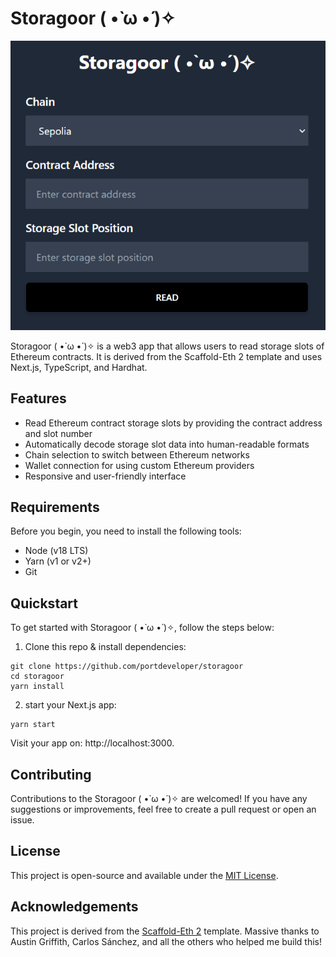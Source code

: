 # Storagoor ( •̀ ω •́ )✧

![storagoor](storagoor.png)

Storagoor ( •̀ ω •́ )✧ is a web3 app that allows users to read storage slots of Ethereum contracts.   It is derived from the Scaffold-Eth 2 template and uses Next.js, TypeScript, and Hardhat.

## Features

- Read Ethereum contract storage slots by providing the contract address and slot number
- Automatically decode storage slot data into human-readable formats
- Chain selection to switch between Ethereum networks
- Wallet connection for using custom Ethereum providers
- Responsive and user-friendly interface

## Requirements

Before you begin, you need to install the following tools:

- Node (v18 LTS)
- Yarn (v1 or v2+)
- Git

## Quickstart

To get started with Storagoor ( •̀ ω •́ )✧, follow the steps below:

1. Clone this repo & install dependencies:

```
git clone https://github.com/portdeveloper/storagoor
cd storagoor
yarn install
```

2. start your Next.js app:

```
yarn start
```

Visit your app on: http://localhost:3000. 

## Contributing

Contributions to the Storagoor ( •̀ ω •́ )✧ are welcomed! If you have any suggestions or improvements, feel free to create a pull request or open an issue.

## License

This project is open-source and available under the [MIT License](LICENSE).

## Acknowledgements

This project is derived from the [Scaffold-Eth 2](https://github.com/scaffold-eth/se-2.git) template.
Massive thanks to Austin Griffith, Carlos Sánchez, and all the others who helped me build this!